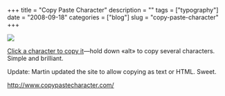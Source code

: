 +++
title = "Copy Paste Character"
description = ""
tags = ["typography"]
date = "2008-09-18"
categories = ["blog"]
slug = "copy-paste-character"
+++



  <div class="notebook-screenshot"><a href="http://www.copypastecharacter.com/"><img id='bluga-thumbnail-1363' class='bluga-thumbnail large' src='http://media.konigi.com/bluga/
wt48d25799ceef8.jpg'/></a></div><p><a href="http://www.copypastecharacter.com/">Click a character to copy it</a>—hold down «alt» to copy several characters. Simple and brilliant.</p>
<p>Update: Martin updated the site to allow copying as text or HTML. Sweet.</p>
    
  <a href="http://www.copypastecharacter.com/">http://www.copypastecharacter.com/</a>
